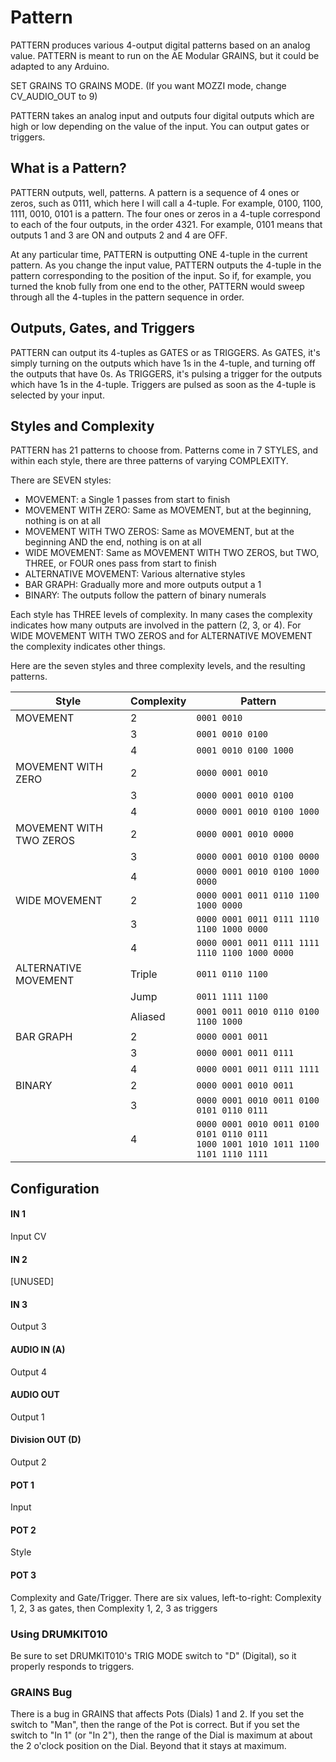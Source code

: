 # Pattern

PATTERN produces various 4-output digital patterns based on an analog value.  PATTERN is meant to run on the AE Modular GRAINS, but it could be adapted to any Arduino.

SET GRAINS TO GRAINS MODE.  (If you want MOZZI mode, change CV_AUDIO_OUT to 9)

PATTERN takes an analog input and outputs four digital outputs which are high or low depending on the value of the input.  You can output gates or triggers.

## What is a Pattern?

PATTERN outputs, well, patterns.  A pattern is a sequence of 4 ones or zeros, such as 0111, which here I will call a 4-tuple.  For example, 0100, 1100, 1111, 0010, 0101 is a pattern. The four ones or zeros in a 4-tuple correspond to each of the four outputs, in the order 4321.  For example, 0101 means that outputs 1 and 3 are ON and outputs 2 and 4 are OFF.

At any particular time, PATTERN is outputting ONE 4-tuple in the current pattern.  As you change the input value, PATTERN outputs the 4-tuple in the pattern corresponding to the position of the input.  So if, for example, you turned the knob fully from one end to the other, PATTERN would sweep through all the 4-tuples in the pattern sequence in order.


## Outputs, Gates, and Triggers 

PATTERN can output its 4-tuples as GATES or as TRIGGERS.  As GATES, it's simply turning on the outputs which have 1s in the 4-tuple, and turning off the outputs that have 0s.  As TRIGGERS, it's pulsing a trigger for the outputs which have 1s in the 4-tuple.  Triggers are pulsed as soon as the 4-tuple is selected by your input.

## Styles and Complexity

PATTERN has 21 patterns to choose from.  Patterns come in 7 STYLES, and within each style, there are three patterns of varying COMPLEXITY.

There are SEVEN styles:

- MOVEMENT: a Single 1 passes from start to finish
- MOVEMENT WITH ZERO: Same as MOVEMENT, but at the beginning, nothing is on at all
- MOVEMENT WITH TWO ZEROS: Same as MOVEMENT, but at the beginning AND the end, nothing is on at all
- WIDE MOVEMENT: Same as MOVEMENT WITH TWO ZEROS, but TWO, THREE, or FOUR ones pass from start to finish
- ALTERNATIVE MOVEMENT: Various alternative styles
- BAR GRAPH: Gradually more and more outputs output a 1
- BINARY: The outputs follow the pattern of binary numerals

Each style has THREE levels of complexity.  In many cases the complexity indicates how many
outputs are involved in the pattern (2, 3, or 4).  For WIDE MOVEMENT WITH TWO ZEROS and for
ALTERNATIVE MOVEMENT the complexity indicates other things.

Here are the seven styles and three complexity levels, and the resulting patterns.

| Style                   | Complexity | Pattern                                                                     |
| ----------------------- | ---------- | --------------------------------------------------------------------------- |
| MOVEMENT                | 2          | ``0001 0010`` |
|                         | 3          | ``0001 0010 0100`` |
|                         | 4          | ``0001 0010 0100 1000`` |
| MOVEMENT WITH ZERO      | 2          | ``0000 0001 0010`` |
|                         | 3          | ``0000 0001 0010 0100`` |
|                         | 4          | ``0000 0001 0010 0100 1000`` |
| MOVEMENT WITH TWO ZEROS | 2          | ``0000 0001 0010 0000`` |
|                         | 3          | ``0000 0001 0010 0100 0000`` |
|                         | 4          | ``0000 0001 0010 0100 1000 0000`` |
| WIDE MOVEMENT           | 2          | ``0000 0001 0011 0110 1100 1000 0000`` |
|                         | 3          | ``0000 0001 0011 0111 1110 1100 1000 0000`` |
|                         | 4          | ``0000 0001 0011 0111 1111 1110 1100 1000 0000`` |
| ALTERNATIVE MOVEMENT    | Triple     | ``0011 0110 1100`` |
|                         | Jump       | ``0011 1111 1100`` |
|                         | Aliased    | ``0001 0011 0010 0110 0100 1100 1000`` |
| BAR GRAPH               | 2          | ``0000 0001 0011`` |
|                         | 3          | ``0000 0001 0011 0111`` |
|                         | 4          | ``0000 0001 0011 0111 1111`` |
| BINARY                  | 2          | ``0000 0001 0010 0011`` |
|                         | 3          | ``0000 0001 0010 0011 0100 0101 0110 0111`` |
|                         | 4          | ``0000 0001 0010 0011 0100 0101 0110 0111`` <br> ``1000 1001 1010 1011 1100 1101 1110 1111`` |


## Configuration

#### IN 1
Input CV
#### IN 2
[UNUSED]
#### IN 3
Output 3
#### AUDIO IN (A)
Output 4
#### AUDIO OUT
Output 1
#### Division OUT (D) 
Output 2
#### POT 1
Input
#### POT 2
Style
#### POT 3
Complexity and Gate/Trigger. There are six values, left-to-right: Complexity 1, 2, 3 as gates, then Complexity 1, 2, 3 as triggers

### Using DRUMKIT010

Be sure to set DRUMKIT010's TRIG MODE switch to "D" (Digital), so it properly responds to triggers.

### GRAINS Bug

There is a bug in GRAINS that affects Pots (Dials) 1 and 2.  If you set the switch to "Man", then the range of the Pot is correct.  But if you set the switch to "In 1" (or "In 2"), then the range of the Dial is maximum at about the 2 o'clock position on the Dial.  Beyond that it stays at maximum.


